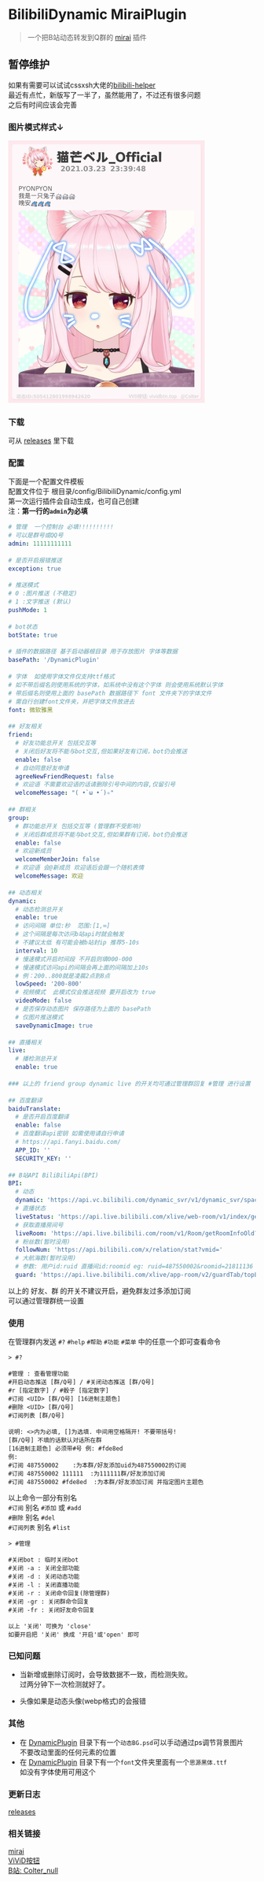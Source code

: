 # BilibiliDynamic MiraiPlugin

> 一个把B站动态转发到Q群的 [mirai](https://github.com/mamoe/mirai) 插件

## 暂停维护
如果有需要可以试试cssxsh大佬的[bilibili-helper](https://github.com/cssxsh/bilibili-helper)    
最近有点忙，新版写了一半了，虽然能用了，不过还有很多问题     
之后有时间应该会完善    


### 图片模式样式↓   
<img src="docs/img/demo1.jpg" width="400" alt="样式">     

### 下载
  可从 [releases](https://github.com/Colter23/bilibili-dynamic-mirai-plugin/releases) 里下载

### 配置
  下面是一个配置文件模板   
  配置文件位于 根目录/config/BilibiliDynamic/config.yml  
  第一次运行插件会自动生成，也可自己创建  
  注：**第一行的`admin`为必填**
```yml
# 管理  一个控制台 必填!!!!!!!!!!
# 可以是群号或QQ号
admin: 11111111111

# 是否开启报错推送
exception: true

# 推送模式
# 0 :图片推送 (不稳定)
# 1 :文字推送 (默认)
pushMode: 1

# bot状态
botState: true

# 插件的数据路径 基于启动器根目录 用于存放图片 字体等数据
basePath: '/DynamicPlugin'

# 字体  如使用字体文件仅支持ttf格式
# 如不带后缀名则使用系统的字体，如系统中没有这个字体 则会使用系统默认字体
# 带后缀名则使用上面的 basePath 数据路径下 font 文件夹下的字体文件
# 需自行创建font文件夹，并把字体文件放进去
font: 微软雅黑

## 好友相关
friend: 
  # 好友功能总开关 包括交互等
  # 关闭后好友将不能与bot交互,但如果好友有订阅，bot仍会推送
  enable: false
  # 自动同意好友申请
  agreeNewFriendRequest: false
  # 欢迎语 不需要欢迎语的话请删除引号中间的内容,仅留引号
  welcomeMessage: "( •̀ ω •́ )✧"

## 群相关
group: 
  # 群功能总开关 包括交互等 (管理群不受影响)
  # 关闭后群成员将不能与bot交互,但如果群有订阅，bot仍会推送
  enable: false
  # 欢迎新成员
  welcomeMemberJoin: false
  # 欢迎语 会@新成员 欢迎语后会跟一个随机表情
  welcomeMessage: 欢迎

## 动态相关
dynamic: 
  # 动态检测总开关
  enable: true
  # 访问间隔 单位:秒  范围:[1,∞]
  # 这个间隔是每次访问b站api时就会触发
  # 不建议太低 有可能会被b站封ip 推荐5-10s
  interval: 10
  # 慢速模式开启时间段 不开启则填000-000
  # 慢速模式访问api的间隔会再上面的间隔加上10s
  # 例：200..800就是凌晨2点到8点
  lowSpeed: '200-800'
  # 视频模式  此模式仅会推送视频 要开启改为 true
  videoMode: false
  # 是否保存动态图片 保存路径为上面的 basePath
  # 仅图片推送模式
  saveDynamicImage: true

## 直播相关
live: 
  # 播检测总开关
  enable: true
  
### 以上的 friend group dynamic live 的开关均可通过管理群回复 #管理 进行设置

## 百度翻译
baiduTranslate:
  # 是否开启百度翻译
  enable: false
  # 百度翻译api密钥 如需使用请自行申请
  # https://api.fanyi.baidu.com/
  APP_ID: ''
  SECURITY_KEY: ''

## B站API BiliBiliApi(BPI)
BPI: 
  # 动态
  dynamic: 'https://api.vc.bilibili.com/dynamic_svr/v1/dynamic_svr/space_history?visitor_uid=1111111111&offset_dynamic_id=0&need_top=0&host_uid='
  # 直播状态
  liveStatus: 'https://api.live.bilibili.com/xlive/web-room/v1/index/getInfoByRoom?room_id='
  # 获取直播房间号
  liveRoom: 'https://api.live.bilibili.com/room/v1/Room/getRoomInfoOld?mid='
  # 粉丝数(暂时没用)
  followNum: 'https://api.bilibili.com/x/relation/stat?vmid='
  # 大航海数(暂时没用) 
  # 参数: 用户id:ruid 直播间id:roomid eg: ruid=487550002&roomid=21811136
  guard: 'https://api.live.bilibili.com/xlive/app-room/v2/guardTab/topList?page=1&page_size=1&'
```
以上的 好友、群 的开关不建议开启，避免群友过多添加订阅  
可以通过管理群统一设置

### 使用
在管理群内发送 `#?` `#help` `#帮助` `#功能` `#菜单` 中的任意一个即可查看命令
```
> #?

#管理 : 查看管理功能
#开启动态推送 [群/Q号] / #关闭动态推送 [群/Q号]
#r [指定数字] / #骰子 [指定数字]
#订阅 <UID> [群/Q号] [16进制主题色]
#删除 <UID> [群/Q号]
#订阅列表 [群/Q号]

说明: <>内为必填, []为选填. 中间用空格隔开! 不要带括号!
[群/Q号] 不填的话默认对话所在群
[16进制主题色] 必须带#号 例: #fde8ed
例: 
#订阅 487550002    :为本群/好友添加uid为487550002的订阅
#订阅 487550002 111111  :为111111群/好友添加订阅
#订阅 487550002 #fde8ed  :为本群/好友添加订阅 并指定图片主题色
```
以上命令一部分有别名  
`#订阅` 别名 `#添加` 或 `#add`  
`#删除` 别名 `#del`  
`#订阅列表` 别名 `#list `
```
> #管理

#关闭bot : 临时关闭bot
#关闭 -a : 关闭全部功能
#关闭 -d : 关闭动态功能
#关闭 -l : 关闭直播功能
#关闭 -r : 关闭命令回复(除管理群)
#关闭 -gr : 关闭群命令回复
#关闭 -fr : 关闭好友命令回复

以上 '关闭' 可换为 'close'
如要开启把 '关闭' 换成 '开启'或'open' 即可
```

### 已知问题
- 当新增或删除订阅时，会导致数据不一致，而检测失败。  
  过两分钟下一次检测就好了。
  
- 头像如果是动态头像(webp格式)的会报错

### 其他
- 在 [DynamicPlugin](https://github.com/Colter23/bilibili-dynamic-mirai-plugin/tree/master/DynamicPlugin) 目录下有一个`动态BG.psd`可以手动通过ps调节背景图片  
  不要改动里面的任何元素的位置
- 在 [DynamicPlugin](https://github.com/Colter23/bilibili-dynamic-mirai-plugin/tree/master/DynamicPlugin) 目录下有一个`font`文件夹里面有一个`思源黑体.ttf`  
  如没有字体使用可用这个

### 更新日志
[releases](https://github.com/Colter23/bilibili-dynamic-mirai-plugin/releases)
  

### 相关链接
[mirai](https://github.com/mamoe/mirai)  
[ViViD按钮](https://vividbtn.top/)  
[B站: Colter_null](https://space.bilibili.com/32868931)


